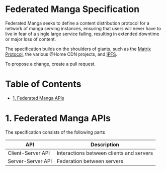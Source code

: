 # Federated Manga Specification <!-- omit in toc -->

Federated Manga seeks to define a content distribution protocol for a network of manga serving instances, ensuring that users will never have to live in fear of a single large service failing, resulting in extended downtime or major loss of content.

The specification builds on the shoulders of giants, such as the [Matrix Protocol](https://matrix.org/), the various @Home CDN projects, and [IPFS](http://ipfs.io/).

To propose a change, create a pull request.

# Table of Contents <!-- omit in toc -->

- [1. Federated Manga APIs](#1-federated-manga-apis)

# 1. Federated Manga APIs

The specification consists of the following parts

| API               | Description |
|-------------------|-------------|
| Client-Server API | Interactions between clients and servers 
| Server-Server API | Federation between servers|
